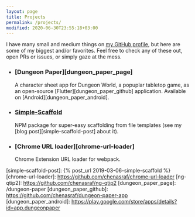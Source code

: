 ```yaml
---
layout: page
title: Projects
permalink: /projects/
modified: 2020-06-30T23:55:18+03:00
---
```


I have many small and medium things on [my GitHub profile][gh], but here are some of my
biggest and/or favorites. Feel free to check any of these out, open PRs or issues, or simply
gaze at the mess.

- ### [Dungeon Paper][dungeon_paper_page]
  A character sheet app for Dungeon World, a popuplar tabletop game, as an open-source [Flutter][dungeon_paper_github] application.
  Available on [Android][dungeon_paper_android].

- ### [Simple-Scaffold][simple-scaffold-gh]
  NPM package for super-easy scaffolding from file templates (see my [blog post][simple-scaffold-post] about it).

- ### [Chrome URL loader][chrome-url-loader]
  Chrome Extension URL loader for webpack.

[gh]: https://github.com/chenasraf
[redar]: https://github.com/chenasraf/redar-browser
[simple-scaffold-gh]: https://github.com/chenasraf/simple-scaffold
[simple-scaffold-post]: {% post_url 2019-03-06-simple-scaffold %}
[chrome-url-loader]: https://github.com/chenasraf/chrome-url-loader
[ng-qtip2]: https://github.com/chenasraf/ng-qtip2
[dungeon_paper_page]: /dungeon-paper
[dungeon_paper_github]: https://github.com/chenasraf/dungeon-paper-app
[dungeon_paper_android]: https://play.google.com/store/apps/details?id=app.dungeonpaper